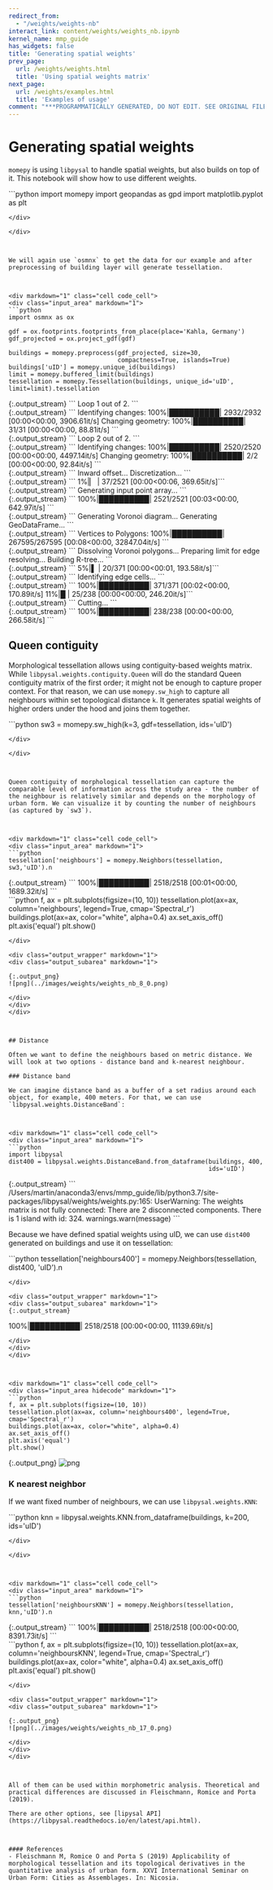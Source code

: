 ```yaml
---
redirect_from:
  - "/weights/weights-nb"
interact_link: content/weights/weights_nb.ipynb
kernel_name: mmp_guide
has_widgets: false
title: 'Generating spatial weights'
prev_page:
  url: /weights/weights.html
  title: 'Using spatial weights matrix'
next_page:
  url: /weights/examples.html
  title: 'Examples of usage'
comment: "***PROGRAMMATICALLY GENERATED, DO NOT EDIT. SEE ORIGINAL FILES IN /content***"
---
```



# Generating spatial weights

`momepy` is using `libpysal` to handle spatial weights, but also builds on top of it. This notebook will show how to use different weights.



<div markdown="1" class="cell code_cell">
<div class="input_area" markdown="1">
```python
import momepy
import geopandas as gpd
import matplotlib.pyplot as plt

```
</div>

</div>



We will again use `osmnx` to get the data for our example and after preprocessing of building layer will generate tessellation. 



<div markdown="1" class="cell code_cell">
<div class="input_area" markdown="1">
```python
import osmnx as ox

gdf = ox.footprints.footprints_from_place(place='Kahla, Germany')
gdf_projected = ox.project_gdf(gdf)

buildings = momepy.preprocess(gdf_projected, size=30,
                              compactness=True, islands=True)
buildings['uID'] = momepy.unique_id(buildings)
limit = momepy.buffered_limit(buildings)
tessellation = momepy.Tessellation(buildings, unique_id='uID', limit=limit).tessellation

```
</div>

<div class="output_wrapper" markdown="1">
<div class="output_subarea" markdown="1">
{:.output_stream}
```
Loop 1 out of 2.
```
</div>
</div>
<div class="output_wrapper" markdown="1">
<div class="output_subarea" markdown="1">
{:.output_stream}
```
Identifying changes: 100%|██████████| 2932/2932 [00:00<00:00, 3906.61it/s]
Changing geometry: 100%|██████████| 31/31 [00:00<00:00, 88.81it/s]
```
</div>
</div>
<div class="output_wrapper" markdown="1">
<div class="output_subarea" markdown="1">
{:.output_stream}
```
Loop 2 out of 2.
```
</div>
</div>
<div class="output_wrapper" markdown="1">
<div class="output_subarea" markdown="1">
{:.output_stream}
```
Identifying changes: 100%|██████████| 2520/2520 [00:00<00:00, 4497.14it/s]
Changing geometry: 100%|██████████| 2/2 [00:00<00:00, 92.84it/s]
```
</div>
</div>
<div class="output_wrapper" markdown="1">
<div class="output_subarea" markdown="1">
{:.output_stream}
```
Inward offset...
Discretization...
```
</div>
</div>
<div class="output_wrapper" markdown="1">
<div class="output_subarea" markdown="1">
{:.output_stream}
```
  1%|▏         | 37/2521 [00:00<00:06, 369.65it/s]```
</div>
</div>
<div class="output_wrapper" markdown="1">
<div class="output_subarea" markdown="1">
{:.output_stream}
```
Generating input point array...
```
</div>
</div>
<div class="output_wrapper" markdown="1">
<div class="output_subarea" markdown="1">
{:.output_stream}
```
100%|██████████| 2521/2521 [00:03<00:00, 642.97it/s]
```
</div>
</div>
<div class="output_wrapper" markdown="1">
<div class="output_subarea" markdown="1">
{:.output_stream}
```
Generating Voronoi diagram...
Generating GeoDataFrame...
```
</div>
</div>
<div class="output_wrapper" markdown="1">
<div class="output_subarea" markdown="1">
{:.output_stream}
```
Vertices to Polygons: 100%|██████████| 267595/267595 [00:08<00:00, 32847.04it/s]
```
</div>
</div>
<div class="output_wrapper" markdown="1">
<div class="output_subarea" markdown="1">
{:.output_stream}
```
Dissolving Voronoi polygons...
Preparing limit for edge resolving...
Building R-tree...
```
</div>
</div>
<div class="output_wrapper" markdown="1">
<div class="output_subarea" markdown="1">
{:.output_stream}
```
  5%|▌         | 20/371 [00:00<00:01, 193.58it/s]```
</div>
</div>
<div class="output_wrapper" markdown="1">
<div class="output_subarea" markdown="1">
{:.output_stream}
```
Identifying edge cells...
```
</div>
</div>
<div class="output_wrapper" markdown="1">
<div class="output_subarea" markdown="1">
{:.output_stream}
```
100%|██████████| 371/371 [00:02<00:00, 170.89it/s]
 11%|█         | 25/238 [00:00<00:00, 246.20it/s]```
</div>
</div>
<div class="output_wrapper" markdown="1">
<div class="output_subarea" markdown="1">
{:.output_stream}
```
Cutting...
```
</div>
</div>
<div class="output_wrapper" markdown="1">
<div class="output_subarea" markdown="1">
{:.output_stream}
```
100%|██████████| 238/238 [00:00<00:00, 266.58it/s]
```
</div>
</div>
</div>



## Queen contiguity

Morphological tessellation allows using contiguity-based weights matrix. While `libpysal.weights.contiguity.Queen` will do the standard Queen contiguity matrix of the first order; it might not be enough to capture proper context. For that reason, we can use `momepy.sw_high` to capture all neighbours within set topological distance `k`. It generates spatial weights of higher orders under the hood and joins them together.



<div markdown="1" class="cell code_cell">
<div class="input_area" markdown="1">
```python
sw3 = momepy.sw_high(k=3, gdf=tessellation, ids='uID')

```
</div>

</div>



Queen contiguity of morphological tessellation can capture the comparable level of information across the study area - the number of the neighbour is relatively similar and depends on the morphology of urban form. We can visualize it by counting the number of neighbours (as captured by `sw3`).



<div markdown="1" class="cell code_cell">
<div class="input_area" markdown="1">
```python
tessellation['neighbours'] = momepy.Neighbors(tessellation, sw3,'uID').n

```
</div>

<div class="output_wrapper" markdown="1">
<div class="output_subarea" markdown="1">
{:.output_stream}
```
100%|██████████| 2518/2518 [00:01<00:00, 1689.32it/s]
```
</div>
</div>
</div>



<div markdown="1" class="cell code_cell">
<div class="input_area hidecode" markdown="1">
```python
f, ax = plt.subplots(figsize=(10, 10))
tessellation.plot(ax=ax, column='neighbours', legend=True, cmap='Spectral_r')
buildings.plot(ax=ax, color="white", alpha=0.4)
ax.set_axis_off()
plt.axis('equal')
plt.show()

```
</div>

<div class="output_wrapper" markdown="1">
<div class="output_subarea" markdown="1">

{:.output_png}
![png](../images/weights/weights_nb_8_0.png)

</div>
</div>
</div>



## Distance

Often we want to define the neighbours based on metric distance. We will look at two options - distance band and k-nearest neighbour.

### Distance band

We can imagine distance band as a buffer of a set radius around each object, for example, 400 meters. For that, we can use `libpysal.weights.DistanceBand`:



<div markdown="1" class="cell code_cell">
<div class="input_area" markdown="1">
```python
import libpysal
dist400 = libpysal.weights.DistanceBand.from_dataframe(buildings, 400,
                                                       ids='uID')

```
</div>

<div class="output_wrapper" markdown="1">
<div class="output_subarea" markdown="1">
{:.output_stream}
```
/Users/martin/anaconda3/envs/mmp_guide/lib/python3.7/site-packages/libpysal/weights/weights.py:165: UserWarning: The weights matrix is not fully connected: 
 There are 2 disconnected components.
 There is 1 island with id: 324.
  warnings.warn(message)
```
</div>
</div>
</div>



Because we have defined spatial weights using uID, we can use `dist400` generated on buildings and use it on tessellation:



<div markdown="1" class="cell code_cell">
<div class="input_area" markdown="1">
```python
tessellation['neighbours400'] = momepy.Neighbors(tessellation, dist400, 'uID').n

```
</div>

<div class="output_wrapper" markdown="1">
<div class="output_subarea" markdown="1">
{:.output_stream}
```
100%|██████████| 2518/2518 [00:00<00:00, 11139.69it/s]
```
</div>
</div>
</div>



<div markdown="1" class="cell code_cell">
<div class="input_area hidecode" markdown="1">
```python
f, ax = plt.subplots(figsize=(10, 10))
tessellation.plot(ax=ax, column='neighbours400', legend=True, cmap='Spectral_r')
buildings.plot(ax=ax, color="white", alpha=0.4)
ax.set_axis_off()
plt.axis('equal')
plt.show()

```
</div>

<div class="output_wrapper" markdown="1">
<div class="output_subarea" markdown="1">

{:.output_png}
![png](../images/weights/weights_nb_13_0.png)

</div>
</div>
</div>



### K nearest neighbor

If we want fixed number of neighbours, we can use `libpysal.weights.KNN`:



<div markdown="1" class="cell code_cell">
<div class="input_area" markdown="1">
```python
knn = libpysal.weights.KNN.from_dataframe(buildings, k=200, ids='uID')

```
</div>

</div>



<div markdown="1" class="cell code_cell">
<div class="input_area" markdown="1">
```python
tessellation['neighboursKNN'] = momepy.Neighbors(tessellation, knn,'uID').n

```
</div>

<div class="output_wrapper" markdown="1">
<div class="output_subarea" markdown="1">
{:.output_stream}
```
100%|██████████| 2518/2518 [00:00<00:00, 8391.73it/s]
```
</div>
</div>
</div>



<div markdown="1" class="cell code_cell">
<div class="input_area hidecode" markdown="1">
```python
f, ax = plt.subplots(figsize=(10, 10))
tessellation.plot(ax=ax, column='neighboursKNN', legend=True, cmap='Spectral_r')
buildings.plot(ax=ax, color="white", alpha=0.4)
ax.set_axis_off()
plt.axis('equal')
plt.show()

```
</div>

<div class="output_wrapper" markdown="1">
<div class="output_subarea" markdown="1">

{:.output_png}
![png](../images/weights/weights_nb_17_0.png)

</div>
</div>
</div>



All of them can be used within morphometric analysis. Theoretical and practical differences are discussed in Fleischmann, Romice and Porta (2019).

There are other options, see [lipysal API](https://libpysal.readthedocs.io/en/latest/api.html).



#### References
- Fleischmann M, Romice O and Porta S (2019) Applicability of morphological tessellation and its topological derivatives in the quantitative analysis of urban form. XXVI International Seminar on Urban Form: Cities as Assemblages. In: Nicosia.

